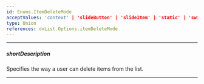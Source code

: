 ```yaml
---
id: Enums.ItemDeleteMode
acceptValues: 'context' | 'slideButton' | 'slideItem' | 'static' | 'swipe' | 'toggle'
type: Union
references: dxList.Options.itemDeleteMode
---
```

---
##### shortDescription
Specifies the way a user can delete items from the list.

---

